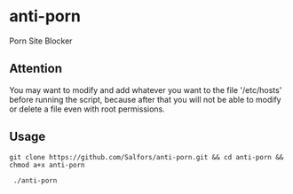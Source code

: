 # anti-porn
Porn Site Blocker 
## Attention
You may want to modify and add whatever you want to the file '/etc/hosts' before running the script, because after that you will not be able to modify or delete a file even with root permissions. 

## Usage

 ```
 git clone https://github.com/Salfors/anti-porn.git && cd anti-porn && chmod a+x anti-porn 
 ```
    
 ```
  ./anti-porn
  ```
# 
    
